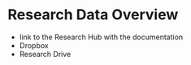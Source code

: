 # Research Data Overview

- link to the Research Hub with the documentation
- Dropbox
- Research Drive